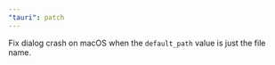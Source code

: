 ```yaml
---
"tauri": patch
---
```


Fix dialog crash on macOS when the `default_path` value is just the file name.
